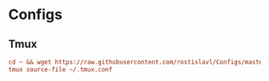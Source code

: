 # Configs
## Tmux

```ini
cd ~ && wget https://raw.githubusercontent.com/rostislavl/Configs/master/.tmux.conf
tmux source-file ~/.tmux.conf
```
